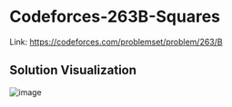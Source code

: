 # Codeforces-263B-Squares
Link: https://codeforces.com/problemset/problem/263/B
## Solution Visualization
![image](https://user-images.githubusercontent.com/51401355/144702374-5c8494d2-aae2-4a46-a0d3-547a36fd4480.png)
